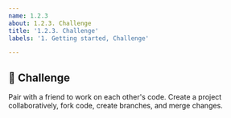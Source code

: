 ```yaml
---
name: 1.2.3
about: 1.2.3. Challenge
title: '1.2.3. Challenge'
labels: '1. Getting started, Challenge'

---
```

## 🚀 Challenge 

Pair with a friend to work on each other's code. Create a project collaboratively, fork code, create branches, and merge changes.
